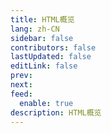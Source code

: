 ```yaml
---
title: HTML概览
lang: zh-CN
sidebar: false
contributors: false
lastUpdated: false
editLink: false
prev: 
next: 
feed:
  enable: true
description: HTML概览
---
```


<iframe :src="iframeSrc" class="box-iframe-html" frameborder="0"></iframe>

<script setup>
import { h, ref, nextTick, watch, onMounted, onBeforeUnmount } from 'vue'
import { useRoute } from 'vue-router'

const isProd = process.env.NODE_ENV === 'production'
let iframeSrc = isProd ? 'https://onresize.github.io/web-blogs/pageCom/html5.html' : 'https://localhost:9008/web-blogs/pageCom/html5.html'
</script>

<style>
.box-iframe-html {
  position: absolute;
  left: 0;
  width: 100%;
  height: calc(100vh - 3.6rem);
  box-sizing: border-box;
  border: none;
}
</style>
